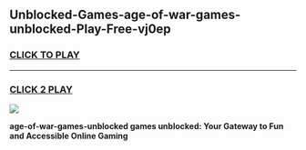 
## Unblocked-Games-age-of-war-games-unblocked-Play-Free-vj0ep
<h3>
<a href="https://premium76.site?title=age-of-war-games-unblocked&ref=18A">CLICK TO PLAY</a></h3>
<hr>

<h3>
<a href="https://premium76.site?title=age-of-war-games-unblocked&ref=18A">CLICK 2 PLAY</a>
  
</h3>

<a href="https://premium76.site?title=age-of-war-games-unblocked&ref=18A"><img src="https://clearcache.store/games.png"></a>


**age-of-war-games-unblocked games unblocked: Your Gateway to Fun and Accessible Online Gaming**
